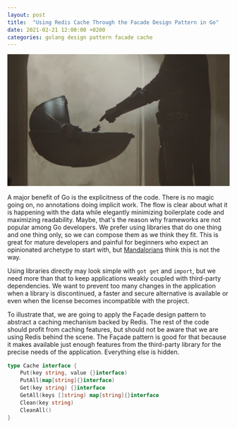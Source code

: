 ```yaml
---
layout: post
title:  "Using Redis Cache Through the Facade Design Pattern in Go"
date: 2021-02-21 12:00:00 +0200
categories: golang design pattern facade cache
---
```


![Facade](/images/posts/facade-pattern.png)

A major benefit of Go is the explicitness of the code. There is no magic going on, no annotations doing implicit work. The flow is clear about what it is happening with the data while elegantly minimizing boilerplate code and maximizing readability. Maybe, that's the reason why frameworks are not popular among Go developers. We prefer using libraries that do one thing and one thing only, so we can compose them as we think they fit. This is great for mature developers and painful for beginners who expect an opinionated archetype to start with, but [Mandalorians](https://www.starwars.com/news/this-is-the-way-the-mandalorian-art) think this is not the way.

<!-- more -->

Using libraries directly may look simple with `got get` and `import`, but we need more than that to keep applications weakly coupled with third-party dependencies. We want to prevent too many changes in the application when a library is discontinued, a faster and secure alternative is available or even when the license becomes incompatible with the project.

To illustrate that, we are going to apply the Façade design pattern to abstract a caching mechanism backed by Redis. The rest of the code should profit from caching features, but should not be aware that we are using Redis behind the scene. The Façade pattern is good for that because it makes available just enough features from the third-party library for the precise needs of the application. Everything else is hidden.

```go
type Cache interface {
    Put(key string, value {}interface)
    PutAll(map[string]{}interface)
    Get(key string) {}interface
    GetAll(keys []string) map[string]{}interface
    Clean(key string)
    CleanAll()
}
```

